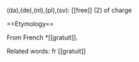 (da),(de),(nl),(pl),(sv): [[free]] (2) of charge

==Etymology==

From French *[[gratuit]].

Related words: fr [[gratuit]]